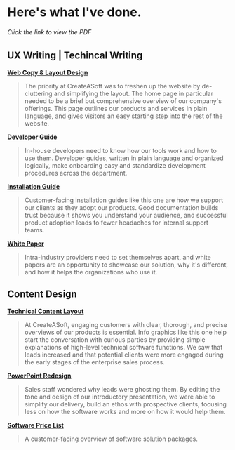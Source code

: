 
# Here's what I've done.

###### *Click the link to view the PDF*

## UX Writing | Techincal Writing 
**[Web Copy & Layout Design](assets/files/web-copy-layout.pdf)**
> The priority at CreateASoft was to freshen up the website by de-cluttering and simplifying the layout. The home page in particular needed to be a brief but comprehensive overview of our company's offerings. This page outlines our products and services in plain language, and gives visitors an easy starting step into the rest of the website.

**[Developer Guide](assets/files/developer-guide.pdf)**
> In-house developers need to know how our tools work and how to use them. Developer guides, written in plain language and organized logically, make onboarding easy and standardize development procedures across the department.
  
**[Installation Guide](assets/files/installation-guide.pdf)**
> Customer-facing installation guides like this one are how we support our clients as they adopt our products. Good documentation builds trust because it shows you understand your audience, and successful product adoption leads to fewer headaches for internal support teams.

**[White Paper](assets/files/white-paper.pdf)**
> Intra-industry providers need to set themselves apart, and white papers are an opportunity to showcase our solution, why it's different, and how it helps the organizations who use it. 

## Content Design

**[Technical Content Layout](assets/files/technical-content-layout.pdf)**
> At CreateASoft, engaging customers with clear, thorough, and precise overviews of our products is essential. Info graphics like this one help start the conversation with curious parties by providing simple explanations of high-level technical software functions. We saw that leads increased and that potential clients were more engaged during the early stages of the enterprise sales process.

**[PowerPoint Redesign](assets/files/presentation-redesign.pdf)**
> Sales staff wondered why leads were ghosting them. By editing the tone and design of our introductory presentation, we were able to simplify our delivery, build an ethos with prospective clients, focusing less on how the software works and more on how it would help them. 

**[Software Price List](assets/files/software-price-list.pdf)**
> A customer-facing overview of software solution packages.
